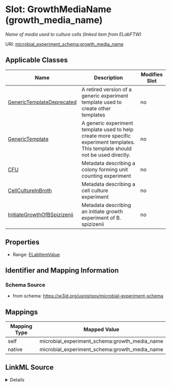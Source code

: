 

# Slot: GrowthMediaName (growth_media_name)




_Name of media used to culture cells (linked item from ELabFTW)_







URI: [microbial_experiment_schema:growth_media_name](https://w3id.org/usnistgov/microbial-experiment-schema/growth_media_name)



<!-- no inheritance hierarchy -->





## Applicable Classes

| Name | Description | Modifies Slot |
| --- | --- | --- |
| [GenericTemplateDeprecated](GenericTemplateDeprecated.md) | A retired version of a generic experiment template used to create other templates |  no  |
| [GenericTemplate](GenericTemplate.md) | A generic experiment template used to help create more specific experiment templates. This template should not be used directly. |  no  |
| [CFU](CFU.md) | Metadata describing a colony forming unit counting experiment |  no  |
| [CellCultureInBroth](CellCultureInBroth.md) | Metadata describing a cell culture experiment |  no  |
| [InitiateGrowthOfBSpizizenii](InitiateGrowthOfBSpizizenii.md) | Metadata describing an initiate growth experiment of B. spizizenii |  no  |







## Properties

* Range: [ELabItemValue](ELabItemValue.md)





## Identifier and Mapping Information







### Schema Source


* from schema: https://w3id.org/usnistgov/microbial-experiment-schema




## Mappings

| Mapping Type | Mapped Value |
| ---  | ---  |
| self | microbial_experiment_schema:growth_media_name |
| native | microbial_experiment_schema:growth_media_name |




## LinkML Source

<details>
```yaml
name: growth_media_name
description: Name of media used to culture cells (linked item from ELabFTW)
title: GrowthMediaName
from_schema: https://w3id.org/usnistgov/microbial-experiment-schema
rank: 1000
alias: growth_media_name
domain_of:
- CellCultureInBroth
- GenericTemplateDeprecated
- GenericTemplate
- CFU
- InitiateGrowthOfBSpizizenii
range: ELabItemValue
required: false

```
</details>
